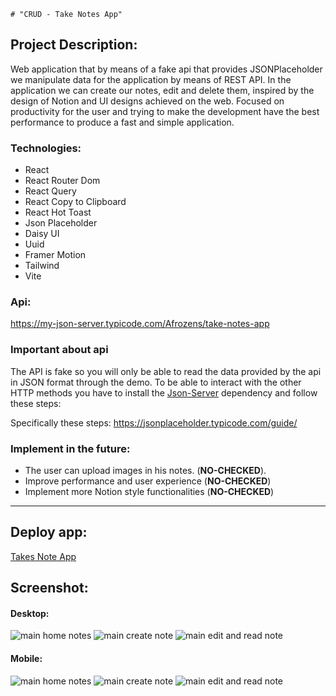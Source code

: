     # "CRUD - Take Notes App"
## Project Description:
Web application that by means of a fake api that provides JSONPlaceholder we manipulate data for the application by means of REST API. 
In the application we can create our notes, edit and delete them, inspired by the design of Notion and UI    designs achieved on the web. 
Focused on productivity for the user and trying to make the development have the best performance to produce a fast and simple application.
### Technologies:
- React
- React Router Dom
- React Query
- React Copy to Clipboard
- React Hot Toast
- Json Placeholder
- Daisy UI
- Uuid
- Framer Motion
- Tailwind
- Vite
### Api: 
https://my-json-server.typicode.com/Afrozens/take-notes-app
### Important about api
The API is fake so you will only be able to read the data provided by the api in JSON format through the demo. 
 To be able to interact with the other HTTP methods you have to install the [Json-Server](https://my-json-server.typicode.com/) dependency and follow these steps:

Specifically these steps: https://jsonplaceholder.typicode.com/guide/



### Implement in the future:
- The user can upload images in his notes. (**NO-CHECKED**).
- Improve performance and user experience (**NO-CHECKED**)
- Implement more Notion style functionalities (**NO-CHECKED**)
---
## Deploy app: 
[Takes Note App]()
## Screenshot:
#### Desktop:
![main home notes](https://i.imgur.com/BFFpy36.png)
![main create note](https://i.imgur.com/1jPRGi5.png)
![main edit and read note](https://i.imgur.com/U4zPJDj.png)
#### Mobile:
![main home notes](https://i.imgur.com/ef92dsC.png)
![main create note](https://i.imgur.com/65qPMkZ.png)
![main edit and read note](https://i.imgur.com/jhPmtSS.png)

